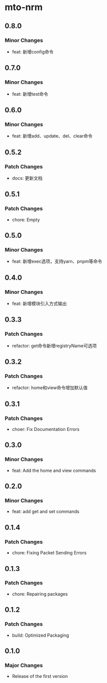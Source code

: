 # mto-nrm

## 0.8.0

### Minor Changes

- feat: 新增config命令

## 0.7.0

### Minor Changes

- feat: 新增test命令

## 0.6.0

### Minor Changes

- feat: 新增add、update、del、clear命令

## 0.5.2

### Patch Changes

- docs: 更新文档

## 0.5.1

### Patch Changes

- chore: Empty

## 0.5.0

### Minor Changes

- feat: 新增exec选项，支持yarn、pnpm等命令

## 0.4.0

### Minor Changes

- feat: 新增模块引入方式输出

## 0.3.3

### Patch Changes

- refactor: get命令新增registryName可选项

## 0.3.2

### Patch Changes

- refactor: home和view命令增加默认值

## 0.3.1

### Patch Changes

- choer: Fix Documentation Errors

## 0.3.0

### Minor Changes

- feat: Add the home and view commands

## 0.2.0

### Minor Changes

- feat: add get and set commands

## 0.1.4

### Patch Changes

- chore: Fixing Packet Sending Errors

## 0.1.3

### Patch Changes

- chore: Repairing packages

## 0.1.2

### Patch Changes

- build: Optimized Packaging

## 0.1.0

### Major Changes

- Release of the first version
